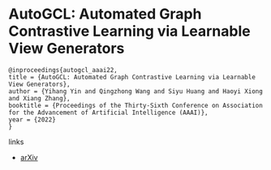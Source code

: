 # AutoGCL: Automated Graph Contrastive Learning via Learnable View Generators

```
@inproceedings{autogcl_aaai22,
title = {AutoGCL: Automated Graph Contrastive Learning via Learnable View Generators},
author = {Yihang Yin and Qingzhong Wang and Siyu Huang and Haoyi Xiong and Xiang Zhang},
booktitle = {Proceedings of the Thirty-Sixth Conference on Association for the Advancement of Artificial Intelligence (AAAI)},
year = {2022}
}
```

links
- [arXiv](https://arxiv.org/abs/2109.10259)
